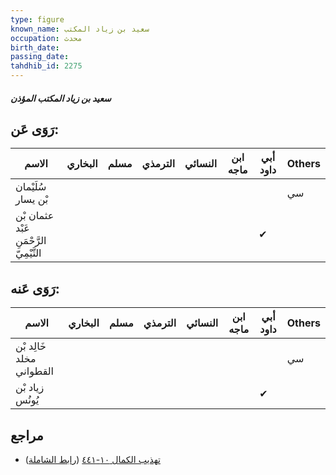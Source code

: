 ```yaml
---
type: figure
known_name: سعيد بن زياد المكتب
occupation: محدث
birth_date:
passing_date:
tahdhib_id: 2275
---
```

##### سعيد بن زياد المكتب المؤذن

## رَوَى عَن:
| الاسم                                   | البخاري | مسلم | الترمذي | النسائي | ابن ماجه | أبي داود | Others |
| --------------------------------------- | ------- | ---- | ------- | ------- | -------- | -------- | ------ |
| سُلَيْمان بْن يسار                      |         |      |         |         |          |          | سي     |
| عثمان بْن عَبْد الرَّحْمَنِ التَّيْمِيّ |         |      |         |         |          | ✔        |        |
## رَوَى عَنه:
| الاسم                    | البخاري | مسلم | الترمذي | النسائي | ابن ماجه | أبي داود | Others |
| ------------------------ | ------- | ---- | ------- | ------- | -------- | -------- | ------ |
| خَالِد بْن مخلد القطواني |         |      |         |         |          |          | سي     |
| زياد بْن يُونُس          |         |      |         |         |          | ✔        |        |
## مراجع
- [تهذيب الكمال ١٠-٤٤١](obsidian://open?vault=Tahdhib-al-Kamal&file=Figures/٢٢٧٥-سعيد%20بن%20زياد%20المكتب%20المؤذن) ([رابط الشاملة](https://shamela.ws/book/3722/5213))